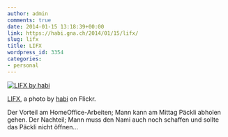 ```yaml
---
author: admin
comments: true
date: 2014-01-15 13:18:39+00:00
link: https://habi.gna.ch/2014/01/15/lifx/
slug: lifx
title: LIFX
wordpress_id: 3354
categories:
- personal
---
```


[![LIFX by habi](https://static.flickr.com/2824/11963845773_1f70f12c31.jpg)](https://www.flickr.com/photos/habi/11963845773/)  

[LIFX](https://www.flickr.com/photos/habi/11963845773/), a photo by [habi](https://www.flickr.com/photos/habi/) on Flickr.

Der Vorteil am HomeOffice-Arbeiten; Mann kann am Mittag Päckli abholen gehen.
Der Nachteil; Mann muss den Nami auch noch schaffen und sollte das Päckli nicht öffnen...